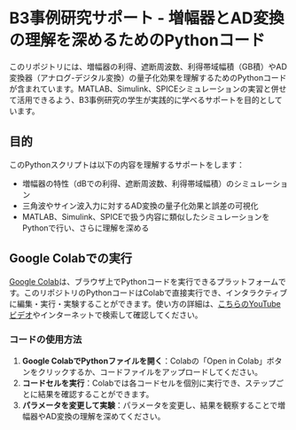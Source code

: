 

# B3事例研究サポート - 増幅器とAD変換の理解を深めるためのPythonコード

このリポジトリには、増幅器の利得、遮断周波数、利得帯域幅積（GB積）やAD変換器（アナログ-デジタル変換）の量子化効果を理解するためのPythonコードが含まれています。MATLAB、Simulink、SPICEシミュレーションの実習と併せて活用できるよう、B3事例研究の学生が実践的に学べるサポートを目的としています。

## 目的

このPythonスクリプトは以下の内容を理解するサポートをします：
- 増幅器の特性（dBでの利得、遮断周波数、利得帯域幅積）のシミュレーション
- 三角波やサイン波入力に対するAD変換の量子化効果と誤差の可視化
- MATLAB、Simulink、SPICEで扱う内容に類似したシミュレーションをPythonで行い、さらに理解を深める

## Google Colabでの実行

[Google Colab](https://colab.research.google.com/)は、ブラウザ上でPythonコードを実行できるプラットフォームです。このリポジトリのPythonコードはColabで直接実行でき、インタラクティブに編集・実行・実験することができます。使い方の詳細は、[こちらのYouTubeビデオ](https://www.youtube.com/watch?v=2tm8qrjVrk8&ab_channel=%E3%82%B9%E3%82%BF%E3%83%93%E3%82%B8%E3%80%90%E8%AA%B0%E3%81%A7%E3%82%82AI%E3%83%87%E3%83%BC%E3%82%BF%E3%82%B5%E3%82%A4%E3%82%A8%E3%83%B3%E3%82%B9%E3%80%91by%E3%82%A6%E3%83%9E%E3%81%9F%E3%82%93)やインターネットで検索して確認してください。

### コードの使用方法

1. **Google ColabでPythonファイルを開く**：Colabの「Open in Colab」ボタンをクリックするか、コードファイルをアップロードしてください。
2. **コードセルを実行**：Colabでは各コードセルを個別に実行でき、ステップごとに結果を確認することができます。
3. **パラメータを変更して実験**：パラメータを変更し、結果を観察することで増幅器やAD変換の理解を深めてください。

